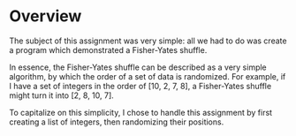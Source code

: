 # Overview
The subject of this assignment was very simple: all we had to do was create a program which demonstrated a Fisher-Yates shuffle. 

In essence, the Fisher-Yates shuffle can be described as a very simple algorithm, by which the order of a set of data is randomized. For example, if I have a set of integers in the order of [10, 2, 7, 8], a Fisher-Yates shuffle might turn it into [2, 8, 10, 7]. 

To capitalize on this simplicity, I chose to handle this assignment by first creating a list of integers, then randomizing their positions.
